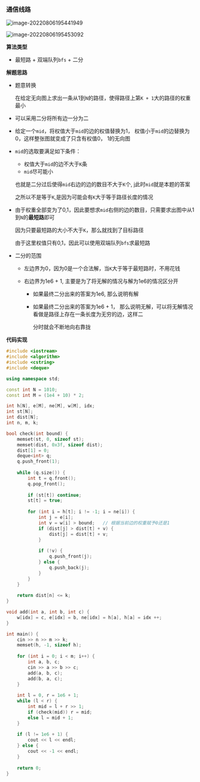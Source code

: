 ### 通信线路

![image-20220806195441949](http://www.cdn.liver0377.xyz/typora/202208061954013.png)

![image-20220806195453092](http://www.cdn.liver0377.xyz/typora/202208061954135.png)





**算法类型**

- 最短路 + 双端队列`bfs` + 二分



**解题思路**

- 题意转换

  在给定无向图上求出一条从1到`N`的路径，使得路径上第`K + 1`大的路径的权重最小

- 可以采用二分将所有边一分为二

- 给定一个`mid`，将权值大于`mid`的边的权值替换为1， 权值小于`mid`的边替换为0，这样整张图就变成了只含有权值0， 1的无向图

- `mid`的选取要满足如下条件：

  - 权值大于`mid`的边不大于`K`条
  - `mid`尽可能小

  也就是二分过后使得`mid`右边的边的数目不大于`K`个, j此时`mid`就是本题的答案

  之所以不是等于`K`,是因为可能会有`K`大于等于路径长度的情况

- 由于权重全部变为了0,1，因此要想求`mid`右侧的边的数目，只需要求出图中从1到`N`的**最短路**即可

  因为只要最短路的大小不大于`K`，那么就找到了目标路径

  由于这里权值只有0,1，因此可以使用双端队列`bfs`求最短路

- 二分的范围

  - 左边界为0，因为0是一个合法解，当`K`大于等于最短路时，不用花钱

  - 右边界为1e6 + 1, 主要是为了将无解的情况与解为1e6的情况区分开

    - 如果最终二分出来的答案为1e6, 那么说明有解

    - 如果最终二分出来的答案为1e6 + 1， 那么说明无解，可以将无解情况看做是路径上存在一条长度为无穷的边，这样二

      分时就会不断地向右靠拢

**代码实现**

```cc
#include <iostream>
#include <algorithm>
#include <cstring>
#include <deque>

using namespace std;

const int N = 1010;
const int M = (1e4 + 10) * 2;

int h[N], e[M], ne[M], w[M], idx;
int st[N];
int dist[N];
int n, m, k;

bool check(int bound) {
    memset(st, 0, sizeof st);
    memset(dist, 0x3f, sizeof dist);
    dist[1] = 0;
    deque<int> q;
    q.push_front(1); 
    
    while (q.size()) {
        int t = q.front();
        q.pop_front();
        
        if (st[t]) continue;
        st[t] = true;
        
        for (int i = h[t]; i != -1; i = ne[i]) {
            int j = e[i];
            int v = w[i] > bound;   // 根据当前边的权重赋予0还是1
            if (dist[j] > dist[t] + v) {
                dist[j] = dist[t] + v;
            }
            
            if (!v) {
                q.push_front(j);
            } else {
                q.push_back(j);
            }
        }
    }
    
    return dist[n] <= k;
}

void add(int a, int b, int c) {
    w[idx] = c, e[idx] = b, ne[idx] = h[a], h[a] = idx ++;
}

int main() {
    cin >> n >> m >> k;
    memset(h, -1, sizeof h);
    
    for (int i = 0; i < m; i++) {
        int a, b, c;
        cin >> a >> b >> c;
        add(a, b, c);
        add(b, a, c);
    }
    
    int l = 0, r = 1e6 + 1;
    while (l < r) {
        int mid = l + r >> 1;
        if (check(mid)) r = mid;
        else l = mid + 1;
    }
    
    if (l != 1e6 + 1) {
        cout << l << endl;
    } else {
        cout << -1 << endl;
    }
    
    return 0;
}
```

